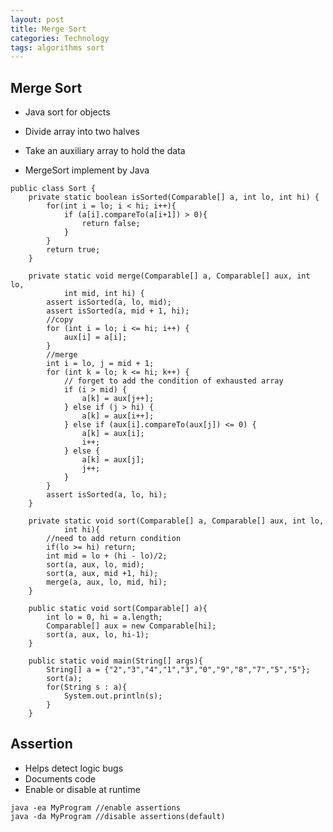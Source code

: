 ```yaml
---
layout: post
title: Merge Sort
categories: Technology
tags: algorithms sort
---
```


Merge Sort
---
- Java sort for objects
- Divide array into two halves
- Take an auxiliary array to hold the data

- MergeSort implement by Java

```
public class Sort {
	private static boolean isSorted(Comparable[] a, int lo, int hi) {
		for(int i = lo; i < hi; i++){
			if (a[i].compareTo(a[i+1]) > 0){
				return false;
			}
		}
		return true;
	}

	private static void merge(Comparable[] a, Comparable[] aux, int lo,
			int mid, int hi) {
		assert isSorted(a, lo, mid);
		assert isSorted(a, mid + 1, hi);
		//copy
		for (int i = lo; i <= hi; i++) {
			aux[i] = a[i];
		}
		//merge
		int i = lo, j = mid + 1;
		for (int k = lo; k <= hi; k++) {
			// forget to add the condition of exhausted array
			if (i > mid) {
				a[k] = aux[j++];
			} else if (j > hi) {
				a[k] = aux[i++];
			} else if (aux[i].compareTo(aux[j]) <= 0) {
				a[k] = aux[i];
				i++;
			} else {
				a[k] = aux[j];
				j++;
			}
		}
		assert isSorted(a, lo, hi);
	}
	
	private static void sort(Comparable[] a, Comparable[] aux, int lo,
			int hi){
		//need to add return condition
		if(lo >= hi) return;
		int mid = lo + (hi - lo)/2;
		sort(a, aux, lo, mid);
		sort(a, aux, mid +1, hi);
		merge(a, aux, lo, mid, hi);
	}
	
	public static void sort(Comparable[] a){
		int lo = 0, hi = a.length;
		Comparable[] aux = new Comparable[hi];
		sort(a, aux, lo, hi-1);
	}
	
	public static void main(String[] args){
		String[] a = {"2","3","4","1","3","0","9","8","7","5","5"};
		sort(a);
		for(String s : a){
			System.out.println(s);
		}
 	}

```

Assertion
---
- Helps detect logic bugs
- Documents code
- Enable or disable at runtime

```
java -ea MyProgram //enable assertions
java -da MyProgram //disable assertions(default)
````



	
